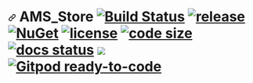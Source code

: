 <h1 dir="auto"><a id="user-content-equinox--------" class="anchor" aria-hidden="true" href="#equinox--------"><svg class="octicon octicon-link" viewBox="0 0 16 16" version="1.1" width="16" height="16" aria-hidden="true"><path fill-rule="evenodd" d="M7.775 3.275a.75.75 0 001.06 1.06l1.25-1.25a2 2 0 112.83 2.83l-2.5 2.5a2 2 0 01-2.83 0 .75.75 0 00-1.06 1.06 3.5 3.5 0 004.95 0l2.5-2.5a3.5 3.5 0 00-4.95-4.95l-1.25 1.25zm-4.69 9.64a2 2 0 010-2.83l2.5-2.5a2 2 0 012.83 0 .75.75 0 001.06-1.06 3.5 3.5 0 00-4.95 0l-2.5 2.5a3.5 3.5 0 004.95 4.95l1.25-1.25a.75.75 0 00-1.06-1.06l-1.25 1.25a2 2 0 01-2.83 0z"></path></svg></a> AMS_Store <a href="https://dev.azure.com/jet-opensource/opensource/_build/latest?definitionId=4?branchName=master" rel="nofollow"><img src="https://camo.githubusercontent.com/bc58017b65b704a5472f796e4cf99b7353f3abbcc71f1f6426a359efad55280b/68747470733a2f2f6465762e617a7572652e636f6d2f6a65742d6f70656e736f757263652f6f70656e736f757263652f5f617069732f6275696c642f7374617475732f6a65742e657175696e6f783f6272616e63684e616d653d6d6173746572" alt="Build Status" data-canonical-src="https://dev.azure.com/jet-opensource/opensource/_apis/build/status/jet.equinox?branchName=master" style="max-width: 100%;"></a> <a href="https://github.com/jet/equinox/releases"><img src="https://camo.githubusercontent.com/de760598eea689dc9bf87a0c9196c558b498a81bdb50342137689a24a4f5c191/68747470733a2f2f696d672e736869656c64732e696f2f6769746875622f72656c656173652f6a65742f657175696e6f782e737667" alt="release" data-canonical-src="https://img.shields.io/github/release/jet/equinox.svg" style="max-width: 100%;"></a> <a href="https://www.nuget.org/packages/Equinox/" rel="nofollow"><img src="https://camo.githubusercontent.com/af164c4754ac1278b90ff80e6a94cda8fe4d457f2fc1649aa7c83bcb529db0f6/68747470733a2f2f696d672e736869656c64732e696f2f6e756765742f767072652f457175696e6f782e7376673f6c6f676f3d6e75676574" alt="NuGet" data-canonical-src="https://img.shields.io/nuget/vpre/Equinox.svg?logo=nuget" style="max-width: 100%;"></a> <a href="/jet/equinox/blob/master/LICENSE"><img src="https://camo.githubusercontent.com/2fb0fce6c992a92a8db8eeccf3c091d3dfb29b88250770273b1bf35a23bb0377/68747470733a2f2f696d672e736869656c64732e696f2f6769746875622f6c6963656e73652f6a65742f457175696e6f782e737667" alt="license" data-canonical-src="https://img.shields.io/github/license/jet/Equinox.svg" style="max-width: 100%;"></a> <a target="_blank" rel="noopener noreferrer nofollow" href="https://camo.githubusercontent.com/411ce9df352a5f0895a81d0c7547ce3bab4d926221104762c5e6b8b3f536ef76/68747470733a2f2f696d672e736869656c64732e696f2f6769746875622f6c616e6775616765732f636f64652d73697a652f6a65742f657175696e6f782e737667"><img src="https://camo.githubusercontent.com/411ce9df352a5f0895a81d0c7547ce3bab4d926221104762c5e6b8b3f536ef76/68747470733a2f2f696d672e736869656c64732e696f2f6769746875622f6c616e6775616765732f636f64652d73697a652f6a65742f657175696e6f782e737667" alt="code size" data-canonical-src="https://img.shields.io/github/languages/code-size/jet/equinox.svg" style="max-width: 100%;"></a> <a href="/jet/equinox/blob/master/DOCUMENTATION.md"><img src="https://camo.githubusercontent.com/bb2f83624db00cbfc47411924c5a9b6972b80b76bfb624d38cf72f61453d8dce/68747470733a2f2f696d672e736869656c64732e696f2f62616467652f444f43554d454e544154494f4e2d5749502d696d706f7274616e742e7376673f7374796c653d706f706f7574" alt="docs status" data-canonical-src="https://img.shields.io/badge/DOCUMENTATION-WIP-important.svg?style=popout" style="max-width: 100%;"></a> <a href="https://discord.gg/sEZGSHNNbH" rel="nofollow"><img src="https://camo.githubusercontent.com/a1acae2fc7b89608cf9665ba0b52668df7fe8c772dc283c1c15099620a6f8027/68747470733a2f2f696d672e736869656c64732e696f2f62616467652f646973636f72642d4444442d2d435152532d2d4553253230253233657175696e6f782d79656c6c6f772e7376673f6c6f676f3d646973636f7264" data-canonical-src="https://img.shields.io/badge/discord-DDD--CQRS--ES%20%23equinox-yellow.svg?logo=discord" style="max-width: 100%;"></a> <a href="https://gitpod.io/#https://github.com/jet/equinox" rel="nofollow"><img src="https://camo.githubusercontent.com/6d5cc21f7c63bda76f682cd92905510feedb519f8af7b37b83e732eed068bbdc/68747470733a2f2f696d672e736869656c64732e696f2f62616467652f476974706f642d72656164792d2d746f2d2d636f64652d3930386138353f6c6f676f3d676974706f64" alt="Gitpod ready-to-code" data-canonical-src="https://img.shields.io/badge/Gitpod-ready--to--code-908a85?logo=gitpod" style="max-width: 100%;"></a></h1>
